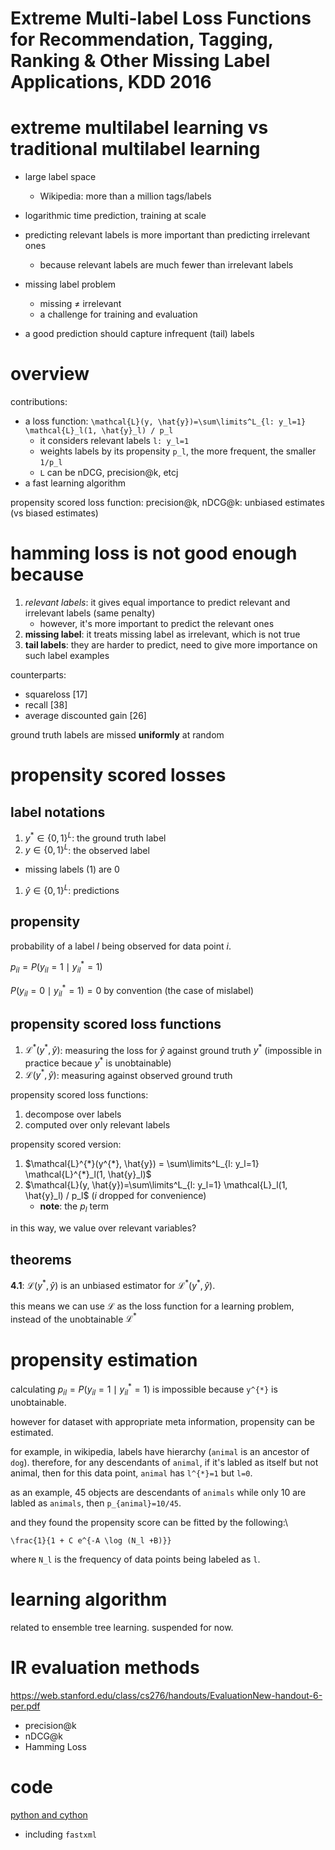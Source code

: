 # Extreme Multi-label Loss Functions for Recommendation, Tagging, Ranking & Other Missing Label Applications, KDD 2016

# extreme multilabel learning vs traditional multilabel learning

- large label space
  - Wikipedia: more than a million tags/labels
- logarithmic time prediction, training at scale

- predicting relevant labels is more important than predicting irrelevant ones
  - because relevant labels are much fewer than irrelevant labels
- missing label problem
  - missing $`\neq`$ irrelevant
  - a challenge for training and evaluation
- a good prediction should capture infrequent (tail) labels

# overview 

contributions:

- a loss function: `\mathcal{L}(y, \hat{y})=\sum\limits^L_{l: y_l=1} \mathcal{L}_l(1, \hat{y}_l) / p_l`
  - it considers relevant labels `l: y_l=1`
  - weights labels by its propensity `p_l`, the more frequent, the smaller `1/p_l`
  - `L` can be nDCG, precision@k, etcj
- a fast learning algorithm

propensity scored loss function: precision@k, nDCG@k: unbiased estimates (vs biased estimates)

# hamming loss is not good enough because

1. *relevant labels*: it gives equal importance to predict relevant and irrelevant labels (same penalty)
   - however, it's more important to predict the relevant ones
2. **missing label**: it treats missing label as irrelevant, which is not true
3. **tail labels**: they are harder to predict, need to give more importance on such label examples

counterparts:

- squareloss [17]
- recall [38]
- average discounted gain [26]

ground truth labels are missed **uniformly** at random

# propensity scored losses

## label notations

1. $`y^{*} \in \{0, 1\}^L`$: the ground truth label
1. $`y \in \{0, 1\}^L`$: the observed label
  - missing labels (1) are 0
1. $`\hat{y} \in \{0, 1\}^L`$: predictions

## propensity

probability of a label $`l`$ being observed  for data point $`i`$.

$`p_{il} = P(y_{il} = 1 \mid y_{il}^{*}=1)`$

$`P(y_{il} = 0 \mid y_{il}^{*}=1)=0`$ by convention (the case of mislabel)


## propensity scored loss functions

1. $`\mathcal{L}^{*}(y^{*}, \hat{y})`$: measuring the loss for $`\hat{y}`$ against ground truth $`y^{*}`$ (impossible in practice becaue $`y^{*}`$ is unobtainable)
1. $`\mathcal{L}(y^{*}, \hat{y})`$: measuring against observed ground truth

propensity scored loss functions:

1. decompose over labels
1. computed over only relevant labels

propensity scored version:

1. $`\mathcal{L}^{*}(y^{*}, \hat{y}) = \sum\limits^L_{l: y_l=1} \mathcal{L}^{*}_l(1, \hat{y}_l)`$
1. $`\mathcal{L}(y, \hat{y})=\sum\limits^L_{l: y_l=1} \mathcal{L}_l(1, \hat{y}_l) / p_l`$ ($`i`$ dropped for convenience)
   - **note**: the $`p_l`$ term

in this way, we value over relevant variables?

## theorems 

**4.1**: $`\mathcal{L}(y^{*}, \hat{y})`$ is an unbiased estimator for $`\mathcal{L}^{*}(y^{*}, \hat{y})`$.

this means we can use $`\mathcal{L}`$ as the loss function for a learning problem, instead of the unobtainable $`\mathcal{L}^{*}`$


# propensity estimation

calculating $`p_{il} = P(y_{il} = 1 \mid y_{il}^{*}=1)`$ is impossible because `y^{*}` is unobtainable. 

however for dataset with appropriate meta information, propensity can be estimated. 

for example, in wikipedia, labels have hierarchy (`animal` is an ancestor of `dog`). therefore, for any descendants of `animal`, if it's labled as itself but not animal, then for this data point, `animal` has `l^{*}=1` but `l=0`. 

as an example, 45 objects are descendants of `animals` while only 10 are labled as `animals`, then `p_{animal}=10/45`. 

and they found the propensity score can be fitted by the following:\

`\frac{1}{1 + C e^{-A \log (N_l +B)}}`

where `N_l` is the frequency of data points being labeled as `l`. 

# learning algorithm

related to ensemble tree learning. suspended for now.


# IR evaluation methods

https://web.stanford.edu/class/cs276/handouts/EvaluationNew-handout-6-per.pdf

- precision@k
- nDCG@k
- Hamming Loss

# code

[python and cython](https://github.com/Refefer/fastxml/tree/master/fastxml)

- including `fastxml`